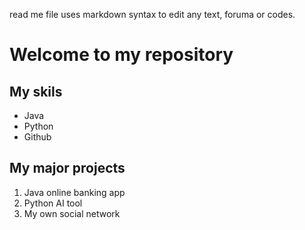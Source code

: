read me file uses markdown syntax to edit any text, foruma or codes. 



# Welcome to my repository

## My skils
- Java
- Python
- Github

## My major projects
1. Java online banking app
2. Python AI tool
3. My own social network 
